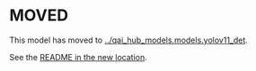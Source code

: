 
# MOVED
This model has moved to [../qai_hub_models.models.yolov11_det](../yolov11_det).

See the [README in the new location](../yolov11_det/README.md).
